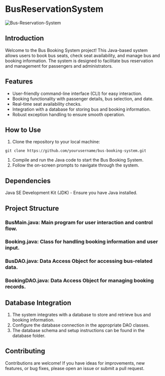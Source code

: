 # BusReservationSystem
![Bus-Reservation-System](https://github.com/vijiM-26/BusReservationSystem/assets/109580044/a97a2755-92ce-49da-aa5f-c1052f9ea81a)

## Introduction

Welcome to the Bus Booking System project! This Java-based system allows users to book bus seats, check seat availability, and manage bus and booking information. The system is designed to facilitate bus reservation and management for passengers and administrators.

## Features

- User-friendly command-line interface (CLI) for easy interaction.
- Booking functionality with passenger details, bus selection, and date.
- Real-time seat availability checks.
- Integration with a database for storing bus and booking information.
- Robust exception handling to ensure smooth operation.

## How to Use

1. Clone the repository to your local machine:

```shell
git clone https://github.com/yourusername/bus-booking-system.git
```
1. Compile and run the Java code to start the Bus Booking System.
2. Follow the on-screen prompts to navigate through the system.

## Dependencies
Java SE Development Kit (JDK) - Ensure you have Java installed.
## Project Structure
### BusMain.java: Main program for user interaction and control flow.
### Booking.java: Class for handling booking information and user input.
### BusDAO.java: Data Access Object for accessing bus-related data.
### BookingDAO.java: Data Access Object for managing booking records.
## Database Integration
1. The system integrates with a database to store and retrieve bus and booking information.
2. Configure the database connection in the appropriate DAO classes.
3. The database schema and setup instructions can be found in the database folder.
## Contributing
Contributions are welcome! If you have ideas for improvements, new features, or bug fixes, please open an issue or submit a pull request.
